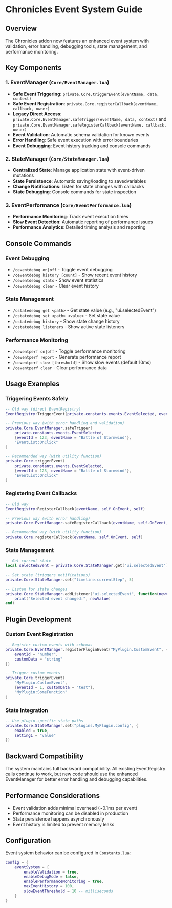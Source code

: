 # Chronicles Event System Guide

## Overview

The Chronicles addon now features an enhanced event system with validation, error handling, debugging tools, state management, and performance monitoring.

## Key Components

### 1. EventManager (`Core/EventManager.lua`)

-   **Safe Event Triggering**: `private.Core.triggerEvent(eventName, data, context)`
-   **Safe Event Registration**: `private.Core.registerCallback(eventName, callback, owner)`
-   **Legacy Direct Access**: `private.Core.EventManager.safeTrigger(eventName, data, context)` and `private.Core.EventManager.safeRegisterCallback(eventName, callback, owner)`
-   **Event Validation**: Automatic schema validation for known events
-   **Error Handling**: Safe event execution with error boundaries
-   **Event Debugging**: Event history tracking and console commands

### 2. StateManager (`Core/StateManager.lua`)

-   **Centralized State**: Manage application state with event-driven mutations
-   **State Persistence**: Automatic saving/loading to savedvariables
-   **Change Notifications**: Listen for state changes with callbacks
-   **State Debugging**: Console commands for state inspection

### 3. EventPerformance (`Core/EventPerformance.lua`)

-   **Performance Monitoring**: Track event execution times
-   **Slow Event Detection**: Automatic reporting of performance issues
-   **Performance Analytics**: Detailed timing analysis and reporting

## Console Commands

### Event Debugging

-   `/ceventdebug on|off` - Toggle event debugging
-   `/ceventdebug history [count]` - Show recent event history
-   `/ceventdebug stats` - Show event statistics
-   `/ceventdebug clear` - Clear event history

### State Management

-   `/cstatedebug get <path>` - Get state value (e.g., "ui.selectedEvent")
-   `/cstatedebug set <path> <value>` - Set state value
-   `/cstatedebug history` - Show state change history
-   `/cstatedebug listeners` - Show active state listeners

### Performance Monitoring

-   `/ceventperf on|off` - Toggle performance monitoring
-   `/ceventperf report` - Generate performance report
-   `/ceventperf slow [threshold]` - Show slow events (default 10ms)
-   `/ceventperf clear` - Clear performance data

## Usage Examples

### Triggering Events Safely

```lua
-- Old way (direct EventRegistry)
EventRegistry:TriggerEvent(private.constants.events.EventSelected, eventData)

-- Previous way (with error handling and validation)
private.Core.EventManager.safeTrigger(
    private.constants.events.EventSelected,
    {eventId = 123, eventName = "Battle of Stormwind"},
    "EventList:OnClick"
)

-- Recommended way (with utility function)
private.Core.triggerEvent(
    private.constants.events.EventSelected,
    {eventId = 123, eventName = "Battle of Stormwind"},
    "EventList:OnClick"
)
```

### Registering Event Callbacks

```lua
-- Old way
EventRegistry:RegisterCallback(eventName, self.OnEvent, self)

-- Previous way (with error handling)
private.Core.EventManager.safeRegisterCallback(eventName, self.OnEvent, self)

-- Recommended way (with utility function)
private.Core.registerCallback(eventName, self.OnEvent, self)
```

### State Management

```lua
-- Get current state
local selectedEvent = private.Core.StateManager.get("ui.selectedEvent")

-- Set state (triggers notifications)
private.Core.StateManager.set("timeline.currentStep", 5)

-- Listen for state changes
private.Core.StateManager.addListener("ui.selectedEvent", function(newValue, oldValue)
    print("Selected event changed:", newValue)
end)
```

## Plugin Development

### Custom Event Registration

```lua
-- Register custom events with schemas
private.Core.EventManager.registerPluginEvent("MyPlugin.CustomEvent", {
    eventId = "number",
    customData = "string"
})

-- Trigger custom events
private.Core.triggerEvent(
    "MyPlugin.CustomEvent",
    {eventId = 1, customData = "test"},
    "MyPlugin:SomeFunction"
)
```

### State Integration

```lua
-- Use plugin-specific state paths
private.Core.StateManager.set("plugins.MyPlugin.config", {
    enabled = true,
    setting1 = "value"
})
```

## Backward Compatibility

The system maintains full backward compatibility. All existing EventRegistry calls continue to work, but new code should use the enhanced EventManager for better error handling and debugging capabilities.

## Performance Considerations

-   Event validation adds minimal overhead (~0.1ms per event)
-   Performance monitoring can be disabled in production
-   State persistence happens asynchronously
-   Event history is limited to prevent memory leaks

## Configuration

Event system behavior can be configured in `Constants.lua`:

```lua
config = {
    eventSystem = {
        enableValidation = true,
        enableDebugMode = false,
        enablePerformanceMonitoring = true,
        maxEventHistory = 100,
        slowEventThreshold = 10 -- milliseconds
    }
}
```
